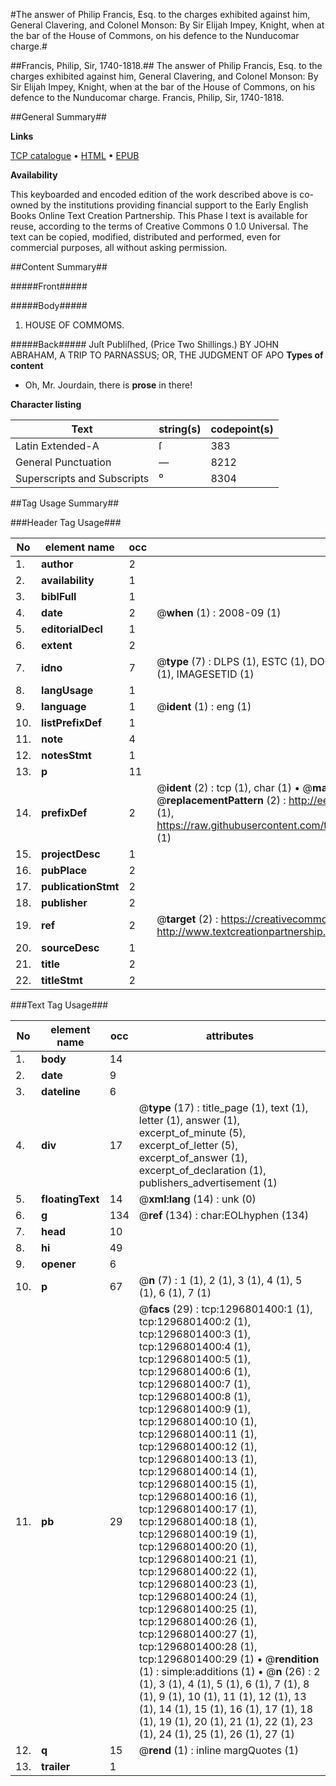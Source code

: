 #The answer of Philip Francis, Esq. to the charges exhibited against him, General Clavering, and Colonel Monson: By Sir Elijah Impey, Knight, when at the bar of the House of Commons, on his defence to the Nunducomar charge.#

##Francis, Philip, Sir, 1740-1818.##
The answer of Philip Francis, Esq. to the charges exhibited against him, General Clavering, and Colonel Monson: By Sir Elijah Impey, Knight, when at the bar of the House of Commons, on his defence to the Nunducomar charge.
Francis, Philip, Sir, 1740-1818.

##General Summary##

**Links**

[TCP catalogue](http://www.ota.ox.ac.uk/tcp/)  • 
[HTML](http://tei.it.ox.ac.uk/tcp/Texts-HTML/free/004/004821739.html)  • 
[EPUB](http://tei.it.ox.ac.uk/tcp/Texts-EPUB/free/004/004821739.epub)

**Availability**

This keyboarded and encoded edition of the
	       work described above is co-owned by the institutions
	       providing financial support to the Early English Books
	       Online Text Creation Partnership. This Phase I text is
	       available for reuse, according to the terms of Creative
	       Commons 0 1.0 Universal. The text can be copied,
	       modified, distributed and performed, even for
	       commercial purposes, all without asking permission.


##Content Summary##

#####Front#####

#####Body#####

1. HOUSE OF COMMOMS.

#####Back#####
Juſt Publiſhed, (Price Two Shillings.) BY JOHN ABRAHAM, A TRIP TO PARNASSUS; OR, THE JUDGMENT OF APO
**Types of content**

  * Oh, Mr. Jourdain, there is **prose** in there!

**Character listing**


|Text|string(s)|codepoint(s)|
|---|---|---|
|Latin Extended-A|ſ|383|
|General Punctuation|—|8212|
|Superscripts             and Subscripts|⁰|8304|

##Tag Usage Summary##

###Header Tag Usage###

|No|element name|occ|attributes|
|---|---|---|---|
|1.|__author__|2||
|2.|__availability__|1||
|3.|__biblFull__|1||
|4.|__date__|2| @__when__ (1) : 2008-09 (1)|
|5.|__editorialDecl__|1||
|6.|__extent__|2||
|7.|__idno__|7| @__type__ (7) : DLPS (1), ESTC (1), DOCNO (1), TCP (1), GALEDOCNO (1), CONTENTSET (1), IMAGESETID (1)|
|8.|__langUsage__|1||
|9.|__language__|1| @__ident__ (1) : eng (1)|
|10.|__listPrefixDef__|1||
|11.|__note__|4||
|12.|__notesStmt__|1||
|13.|__p__|11||
|14.|__prefixDef__|2| @__ident__ (2) : tcp (1), char (1)  •  @__matchPattern__ (2) : ([0-9\-]+):([0-9IVX]+) (1), (.+) (1)  •  @__replacementPattern__ (2) : http://eebo.chadwyck.com/downloadtiff?vid=$1&page=$2 (1), https://raw.githubusercontent.com/textcreationpartnership/Texts/master/tcpchars.xml#$1 (1)|
|15.|__projectDesc__|1||
|16.|__pubPlace__|2||
|17.|__publicationStmt__|2||
|18.|__publisher__|2||
|19.|__ref__|2| @__target__ (2) : https://creativecommons.org/publicdomain/zero/1.0/ (1), http://www.textcreationpartnership.org/docs/. (1)|
|20.|__sourceDesc__|1||
|21.|__title__|2||
|22.|__titleStmt__|2||


###Text Tag Usage###

|No|element name|occ|attributes|
|---|---|---|---|
|1.|__body__|14||
|2.|__date__|9||
|3.|__dateline__|6||
|4.|__div__|17| @__type__ (17) : title_page (1), text (1), letter (1), answer (1), excerpt_of_minute (5), excerpt_of_letter (5), excerpt_of_answer (1), excerpt_of_declaration (1), publishers_advertisement (1)|
|5.|__floatingText__|14| @__xml:lang__ (14) : unk (0)|
|6.|__g__|134| @__ref__ (134) : char:EOLhyphen (134)|
|7.|__head__|10||
|8.|__hi__|49||
|9.|__opener__|6||
|10.|__p__|67| @__n__ (7) : 1 (1), 2 (1), 3 (1), 4 (1), 5 (1), 6 (1), 7 (1)|
|11.|__pb__|29| @__facs__ (29) : tcp:1296801400:1 (1), tcp:1296801400:2 (1), tcp:1296801400:3 (1), tcp:1296801400:4 (1), tcp:1296801400:5 (1), tcp:1296801400:6 (1), tcp:1296801400:7 (1), tcp:1296801400:8 (1), tcp:1296801400:9 (1), tcp:1296801400:10 (1), tcp:1296801400:11 (1), tcp:1296801400:12 (1), tcp:1296801400:13 (1), tcp:1296801400:14 (1), tcp:1296801400:15 (1), tcp:1296801400:16 (1), tcp:1296801400:17 (1), tcp:1296801400:18 (1), tcp:1296801400:19 (1), tcp:1296801400:20 (1), tcp:1296801400:21 (1), tcp:1296801400:22 (1), tcp:1296801400:23 (1), tcp:1296801400:24 (1), tcp:1296801400:25 (1), tcp:1296801400:26 (1), tcp:1296801400:27 (1), tcp:1296801400:28 (1), tcp:1296801400:29 (1)  •  @__rendition__ (1) : simple:additions (1)  •  @__n__ (26) : 2 (1), 3 (1), 4 (1), 5 (1), 6 (1), 7 (1), 8 (1), 9 (1), 10 (1), 11 (1), 12 (1), 13 (1), 14 (1), 15 (1), 16 (1), 17 (1), 18 (1), 19 (1), 20 (1), 21 (1), 22 (1), 23 (1), 24 (1), 25 (1), 26 (1), 27 (1)|
|12.|__q__|15| @__rend__ (1) : inline margQuotes (1)|
|13.|__trailer__|1||
